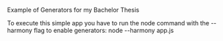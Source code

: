 Example of Generators for my Bachelor Thesis

To execute this simple app you have to run the node command with the --harmony flag to enable generators:
node --harmony app.js
